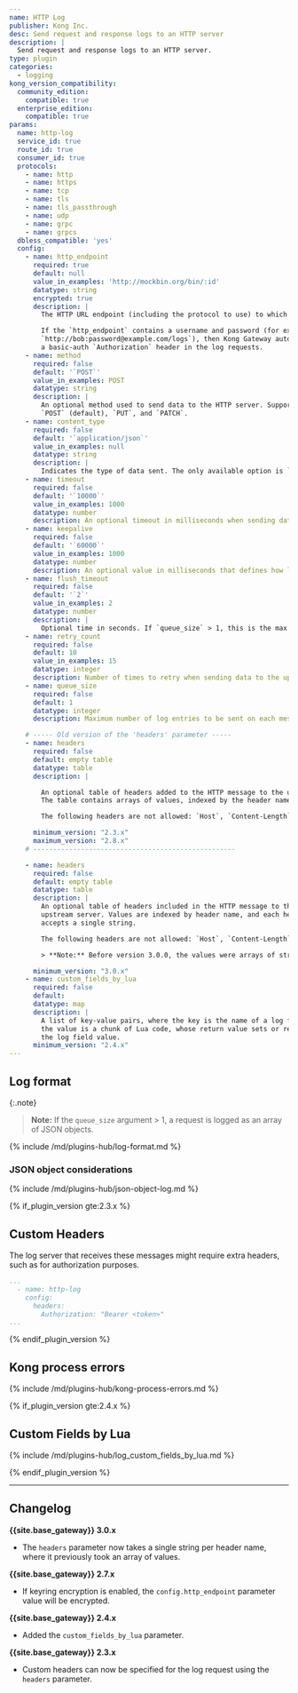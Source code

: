 ```yaml
---
name: HTTP Log
publisher: Kong Inc.
desc: Send request and response logs to an HTTP server
description: |
  Send request and response logs to an HTTP server.
type: plugin
categories:
  - logging
kong_version_compatibility:
  community_edition:
    compatible: true
  enterprise_edition:
    compatible: true
params:
  name: http-log
  service_id: true
  route_id: true
  consumer_id: true
  protocols:
    - name: http
    - name: https
    - name: tcp
    - name: tls
    - name: tls_passthrough
    - name: udp
    - name: grpc
    - name: grpcs
  dbless_compatible: 'yes'
  config:
    - name: http_endpoint
      required: true
      default: null
      value_in_examples: 'http://mockbin.org/bin/:id'
      datatype: string
      encrypted: true
      description: |
        The HTTP URL endpoint (including the protocol to use) to which the data is sent.

        If the `http_endpoint` contains a username and password (for example,
        `http://bob:password@example.com/logs`), then Kong Gateway automatically includes
        a basic-auth `Authorization` header in the log requests.
    - name: method
      required: false
      default: '`POST`'
      value_in_examples: POST
      datatype: string
      description: |
        An optional method used to send data to the HTTP server. Supported values are
        `POST` (default), `PUT`, and `PATCH`.
    - name: content_type
      required: false
      default: '`application/json`'
      value_in_examples: null
      datatype: string
      description: |
        Indicates the type of data sent. The only available option is `application/json`.
    - name: timeout
      required: false
      default: '`10000`'
      value_in_examples: 1000
      datatype: number
      description: An optional timeout in milliseconds when sending data to the upstream server.
    - name: keepalive
      required: false
      default: '`60000`'
      value_in_examples: 1000
      datatype: number
      description: An optional value in milliseconds that defines how long an idle connection will live before being closed.
    - name: flush_timeout
      required: false
      default: '`2`'
      value_in_examples: 2
      datatype: number
      description: |
        Optional time in seconds. If `queue_size` > 1, this is the max idle time before sending a log with less than `queue_size` records.    
    - name: retry_count
      required: false
      default: 10
      value_in_examples: 15
      datatype: integer
      description: Number of times to retry when sending data to the upstream server.
    - name: queue_size
      required: false
      default: 1
      datatype: integer
      description: Maximum number of log entries to be sent on each message to the upstream server.

    # ----- Old version of the 'headers' parameter -----
    - name: headers
      required: false
      default: empty table
      datatype: table
      description: |

        An optional table of headers added to the HTTP message to the upstream server.
        The table contains arrays of values, indexed by the header name (multiple values per header).

        The following headers are not allowed: `Host`, `Content-Length`, `Content-Type`.

      minimum_version: "2.3.x"
      maximum_version: "2.8.x"
    # ---------------------------------------------------

    - name: headers
      required: false
      default: empty table
      datatype: table
      description: |
        An optional table of headers included in the HTTP message to the
        upstream server. Values are indexed by header name, and each header name
        accepts a single string.

        The following headers are not allowed: `Host`, `Content-Length`, `Content-Type`.

        > **Note:** Before version 3.0.0, the values were arrays of strings (multiple values per header name).

      minimum_version: "3.0.x"
    - name: custom_fields_by_lua
      required: false
      default:
      datatype: map
      description: |
        A list of key-value pairs, where the key is the name of a log field and
        the value is a chunk of Lua code, whose return value sets or replaces
        the log field value.
      minimum_version: "2.4.x"
---
```


## Log format

{:.note}
> **Note:** If the `queue_size` argument > 1, a request is logged as an array of JSON objects.

{% include /md/plugins-hub/log-format.md %}

### JSON object considerations

{% include /md/plugins-hub/json-object-log.md %}


{% if_plugin_version gte:2.3.x %}

## Custom Headers

The log server that receives these messages might require extra headers, such as for authorization purposes.

```yaml
...
  - name: http-log
    config:
      headers:
        Authorization: "Bearer <token>"
...
```

{% endif_plugin_version %}

## Kong process errors

{% include /md/plugins-hub/kong-process-errors.md %}


{% if_plugin_version gte:2.4.x %}

## Custom Fields by Lua

{% include /md/plugins-hub/log_custom_fields_by_lua.md %}

{% endif_plugin_version %}

---

## Changelog

**{{site.base_gateway}} 3.0.x**

* The `headers` parameter now takes a single string per header name, where it
previously took an array of values.

**{{site.base_gateway}} 2.7.x**

* If keyring encryption is enabled, the `config.http_endpoint` parameter value
will be encrypted.

**{{site.base_gateway}} 2.4.x**

* Added the `custom_fields_by_lua` parameter.

**{{site.base_gateway}} 2.3.x**

* Custom headers can now be specified for the log request using the `headers` parameter.
